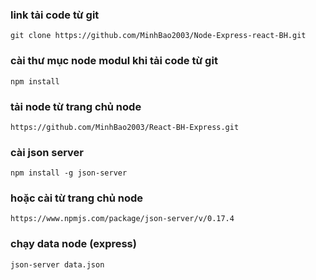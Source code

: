 ### link tải code từ git 

`git clone https://github.com/MinhBao2003/Node-Express-react-BH.git `

### cài thư mục node modul khi tải code từ git

`npm install`

### tải node từ trang chủ node 

`https://github.com/MinhBao2003/React-BH-Express.git`

### cài json server 

`npm install -g json-server`

### hoặc cài từ trang chủ node 

`https://www.npmjs.com/package/json-server/v/0.17.4`

### chạy data node (express)

`json-server data.json`
